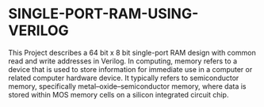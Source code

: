# SINGLE-PORT-RAM-USING-VERILOG
This Project describes a 64 bit x 8 bit single-port RAM design with common read and write addresses in Verilog. In computing, memory refers to a device that is used to store information for immediate use in a computer or related computer hardware device. It typically refers to semiconductor memory, specifically metal–oxide–semiconductor memory, where data is stored within MOS memory cells on a silicon integrated circuit chip.
